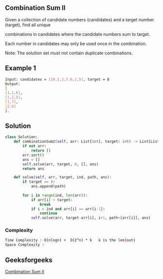 ## Combination Sum II
Given a collection of candidate numbers (candidates) and a target number (target), find all unique 

combinations in candidates where the candidate numbers sum to target.

Each number in candidates may only be used once in the combination.

Note: The solution set must not contain duplicate combinations.

## Example 1


```bash
Input: candidates = [10,1,2,7,6,1,5], target = 8
Output: 
[
[1,1,6],
[1,2,5],
[1,7],
[2,6]
].
```


## Solution  

```Python
class Solution:
    def combinationSum2(self, arr: List[int], target: int) -> List[List[int]]:
        if not arr:
            return []
        arr.sort()
        ans = []
        self.solve(arr, target, 0, [], ans)
        return ans

    def solve(self, arr, target, ind, path, ans):
        if target == 0:
            ans.append(path)
        
        for i in range(ind, len(arr)):
            if arr[i] > target:
                break
            if i > ind and arr[i] == arr[i-1]:
                continue
            self.solve(arr, target-arr[i], i+1, path+[arr[i]], ans)
```
### Complexity
 
```bash
Time Complexity : O(nlogn) +  O(2^n) * k   k is the len(out)
Space Complexity : 
```

## Geeksforgeeks
[Combination Sum II](https://leetcode.com/problems/combination-sum-ii/description/)
